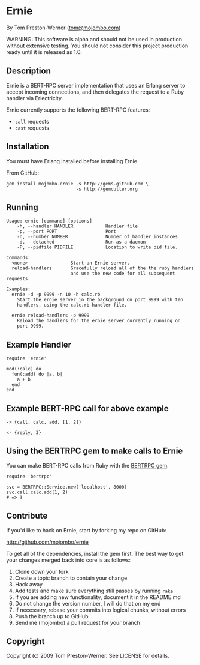 Ernie
=====

By Tom Preston-Werner (tom@mojombo.com)

WARNING: This software is alpha and should not be used in production without
extensive testing. You should not consider this project production ready until
it is released as 1.0.


Description
-----------

Ernie is a BERT-RPC server implementation that uses an Erlang server to accept incoming connections, and then delegates the request to a Ruby handler via Erlectricity.

Ernie currently supports the following BERT-RPC features:
* `call` requests
* `cast` requests


Installation
------------

You must have Erlang installed before installing Ernie.

From GitHub:

    gem install mojombo-ernie -s http://gems.github.com \
                              -s http://gemcutter.org


Running
-------

    Usage: ernie [command] [options]
        -h, --handler HANDLER            Handler file
        -p, --port PORT                  Port
        -n, --number NUMBER              Number of handler instances
        -d, --detached                   Run as a daemon
        -P, --pidfile PIDFILE            Location to write pid file.
    
    Commands:
      <none>                Start an Ernie server.
      reload-handlers       Gracefully reload all of the the ruby handlers
                            and use the new code for all subsequent requests.
    
    Examples:
      ernie -d -p 9999 -n 10 -h calc.rb
        Start the ernie server in the background on port 9999 with ten
        handlers, using the calc.rb handler file.
    
      ernie reload-handlers -p 9999
        Reload the handlers for the ernie server currently running on
        port 9999.

Example Handler
---------------

    require 'ernie'
    
    mod(:calc) do
      fun(:add) do |a, b|
        a + b
      end
    end


Example BERT-RPC call for above example
---------------------------------------

    -> {call, calc, add, [1, 2]}
    
    <- {reply, 3}


Using the BERTRPC gem to make calls to Ernie
--------------------------------------------

You can make BERT-RPC calls from Ruby with the [BERTRPC gem](http://github.com/mojombo/bertrpc):

    require 'bertrpc'
    
    svc = BERTRPC::Service.new('localhost', 8000)
    svc.call.calc.add(1, 2)
    # => 3


Contribute
----------

If you'd like to hack on Ernie, start by forking my repo on GitHub:

http://github.com/mojombo/ernie

To get all of the dependencies, install the gem first. The best way to get
your changes merged back into core is as follows:

1. Clone down your fork
1. Create a topic branch to contain your change
1. Hack away
1. Add tests and make sure everything still passes by running `rake`
1. If you are adding new functionality, document it in the README.md
1. Do not change the version number, I will do that on my end
1. If necessary, rebase your commits into logical chunks, without errors
1. Push the branch up to GitHub
1. Send me (mojombo) a pull request for your branch


Copyright
---------

Copyright (c) 2009 Tom Preston-Werner. See LICENSE for details.